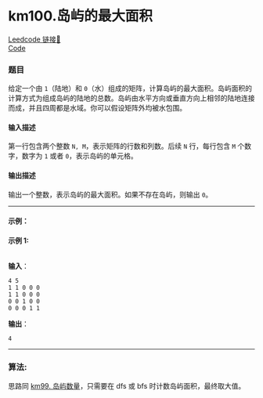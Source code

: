 # km100.岛屿的最大面积

[Leedcode 链接🔗](https://kamacoder.com/problempage.php?pid=1172)  
[Code](https://github.com/alstondu/lc/blob/main/km100/km100.cpp)

### 题目

给定一个由 `1`（陆地）和 `0`（水）组成的矩阵，计算岛屿的最大面积。岛屿面积的计算方式为组成岛屿的陆地的总数。岛屿由水平方向或垂直方向上相邻的陆地连接而成，并且四周都是水域。你可以假设矩阵外均被水包围。

#### 输入描述

第一行包含两个整数 `N, M`，表示矩阵的行数和列数。后续 `N` 行，每行包含 `M` 个数字，数字为 `1` 或者 `0`，表示岛屿的单元格。

#### 输出描述

输出一个整数，表示岛屿的最大面积。如果不存在岛屿，则输出 `0`。

---

#### 示例：

#### 示例 1:

<img src="https://code-thinking-1253855093.file.myqcloud.com/pics/20240516111613.png" alt="">

**输入**：

```
4 5
1 1 0 0 0
1 1 0 0 0
0 0 1 0 0
0 0 0 1 1
```

**输出**：

```
4
```

---

### 算法:

思路同 [km99. 岛屿数量](https://github.com/alstondu/lc/blob/main/km99/README.md)，只需要在 dfs 或 bfs 时计数岛屿面积，最终取大值。